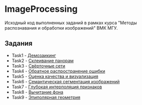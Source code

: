 # ImageProcessing

Исходный код выполненных заданий в рамках курса "Методы распознавания и обработки изображений" ВМК МГУ.

## Задания

- Task1 - [Демозаикинг](https://github.com/WaretleR/ImageProcessing/blob/main/Task1/demosaicing.ipynb)
- Task2 - [Склеивание панорам](https://github.com/WaretleR/ImageProcessing/blob/main/Task2/panorama.ipynb)
- Task3 - [Свёрточные сети](https://github.com/WaretleR/ImageProcessing/blob/main/Task3/convolution.ipynb)
- Task4 - [Обратное распространение ошибки](https://github.com/WaretleR/ImageProcessing/blob/main/Task4/backprop.ipynb)
- Task5 - [Оценка качества и визуализация](https://github.com/WaretleR/ImageProcessing/blob/main/Task5/detector_visualise_notebook.ipynb)
- Task6 - [Семантическая сегментация изображений](https://github.com/WaretleR/ImageProcessing/blob/main/Task6/semantic_segmentation.ipynb)
- Task7 - [Глубокая интерполяция признаков](https://github.com/WaretleR/ImageProcessing/blob/main/Task7/deep_feature_interpolation.ipynb)
- Task8 - [Вычитание фона](https://github.com/WaretleR/ImageProcessing/blob/main/Task8/background_removal.ipynb)
- Task9 - [Эпиполярная геометрия](https://github.com/WaretleR/ImageProcessing/blob/main/Task9/epipolar.ipynb)
